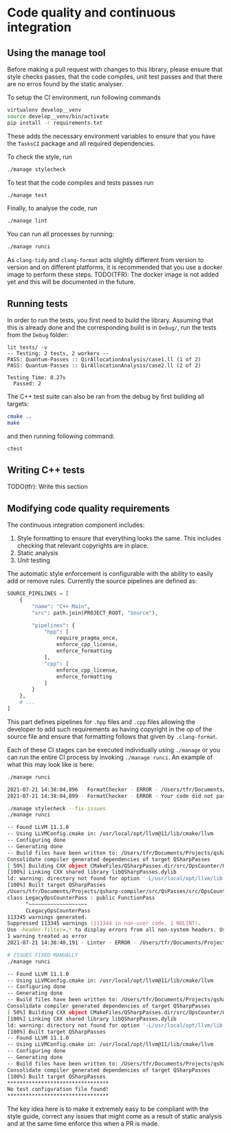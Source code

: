 # Code quality and continuous integration

## Using the manage tool

Before making a pull request with changes to this library, please ensure that style checks passes, that the code compiles,
unit test passes and that there are no erros found by the static analyser.

To setup the CI environment, run following commands

```sh
virtualenv develop__venv
source develop__venv/bin/activate
pip install -r requirements.txt
```

These adds the necessary environment variables to ensure that you have the `TasksCI` package and all required dependencies.

To check the style, run

```sh
./manage stylecheck
```

To test that the code compiles and tests passes run

```sh
./manage test
```

Finally, to analyse the code, run

```sh
./manage lint
```

You can run all processes by running:

```sh
./manage runci
```

As `clang-tidy` and `clang-format` acts slightly different from version to version and on different platforms, it is recommended
that you use a docker image to perform these steps. TODO(TFR): The docker image is not added yet and this will be documented in the future.

## Running tests

In order to run the tests, you first need to build the library. Assuming that this is already done and the corresponding build is in `Debug/`, run the tests from the `Debug` folder:

```
lit tests/ -v
-- Testing: 2 tests, 2 workers --
PASS: Quantum-Passes :: QirAllocationAnalysis/case1.ll (1 of 2)
PASS: Quantum-Passes :: QirAllocationAnalysis/case2.ll (2 of 2)

Testing Time: 0.27s
  Passed: 2
```

The C++ test suite can also be ran from the debug by first building all targets:

```sh
cmake ..
make
```

and then running following command:

```sh
ctest
```

## Writing C++ tests

TODO(tfr): Write this section

## Modifying code quality requirements

The continuous integration component includes:

1. Style formatting to ensure that everything looks the same. This includes checking that relevant copyrights are in place.
2. Static analysis
3. Unit testing

The automatic style enforcement is configurable with the ability to easily add or remove rules. Currently the source pipelines are defined as:

```python
SOURCE_PIPELINES = [
    {
        "name": "C++ Main",
        "src": path.join(PROJECT_ROOT, "Source"),

        "pipelines": {
            "hpp": [
                require_pragma_once,
                enforce_cpp_license,
                enforce_formatting
            ],
            "cpp": [
                enforce_cpp_license,
                enforce_formatting
            ]
        }
    },
    # ...
]
```

This part defines pipelines for `.hpp` files and `.cpp` files allowing the developer to add such requirements as having copyright in the op of the source file and ensure that formatting follows that given by `.clang-format`.

Each of these CI stages can be executed individually using `./manage` or you can run the entire CI process by invoking `./manage runci`. An example of what this may look like is here:

```zsh
./manage runci

2021-07-21 14:38:04,896 - FormatChecker - ERROR - /Users/tfr/Documents/Projects/qsharp-compiler/src/QsPasses/src/OpsCounter/OpsCounter.cpp was not correctly formatted.
2021-07-21 14:38:04,899 - FormatChecker - ERROR - Your code did not pass formatting.

./manage stylecheck --fix-issues
./manage runci

-- Found LLVM 11.1.0
-- Using LLVMConfig.cmake in: /usr/local/opt/llvm@11/lib/cmake/llvm
-- Configuring done
-- Generating done
-- Build files have been written to: /Users/tfr/Documents/Projects/qsharp-compiler/src/QsPasses/Debug
Consolidate compiler generated dependencies of target QSharpPasses
[ 50%] Building CXX object CMakeFiles/QSharpPasses.dir/src/OpsCounter/OpsCounter.cpp.o
[100%] Linking CXX shared library libQSharpPasses.dylib
ld: warning: directory not found for option '-L/usr/local/opt/llvm/lib'
[100%] Built target QSharpPasses
/Users/tfr/Documents/Projects/qsharp-compiler/src/QsPasses/src/OpsCounter/OpsCounter.cpp:29:7: error: invalid case style for class 'LegacyOpsCounterPass' [readability-identifier-naming,-warnings-as-errors]
class LegacyOpsCounterPass : public FunctionPass
      ^~~~~~~~~~~~~~~~~~~~
      CLegacyOpsCounterPass
113345 warnings generated.
Suppressed 113345 warnings (113344 in non-user code, 1 NOLINT).
Use -header-filter=.* to display errors from all non-system headers. Use -system-headers to display errors from system headers as well.
1 warning treated as error
2021-07-21 14:38:40,191 - Linter - ERROR - /Users/tfr/Documents/Projects/qsharp-compiler/src/QsPasses/src/OpsCounter/OpsCounter.cpp failed static analysis

# ISSUES FIXED MANUALLY
./manage runci

-- Found LLVM 11.1.0
-- Using LLVMConfig.cmake in: /usr/local/opt/llvm@11/lib/cmake/llvm
-- Configuring done
-- Generating done
-- Build files have been written to: /Users/tfr/Documents/Projects/qsharp-compiler/src/QsPasses/Debug
Consolidate compiler generated dependencies of target QSharpPasses
[ 50%] Building CXX object CMakeFiles/QSharpPasses.dir/src/OpsCounter/OpsCounter.cpp.o
[100%] Linking CXX shared library libQSharpPasses.dylib
ld: warning: directory not found for option '-L/usr/local/opt/llvm/lib'
[100%] Built target QSharpPasses
-- Found LLVM 11.1.0
-- Using LLVMConfig.cmake in: /usr/local/opt/llvm@11/lib/cmake/llvm
-- Configuring done
-- Generating done
-- Build files have been written to: /Users/tfr/Documents/Projects/qsharp-compiler/src/QsPasses/Debug
Consolidate compiler generated dependencies of target QSharpPasses
[100%] Built target QSharpPasses
*********************************
No test configuration file found!
*********************************
```

The key idea here is to make it extremely easy to be compliant with the style guide, correct any issues that might come as a result of static analysis and at the same time enforce this when a PR is made.
